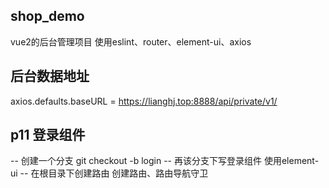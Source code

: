 ## shop_demo
vue2的后台管理项目
使用eslint、router、element-ui、axios
## 后台数据地址
axios.defaults.baseURL = https://lianghj.top:8888/api/private/v1/

## p11 登录组件
-- 创建一个分支
git checkout -b login
-- 再该分支下写登录组件
使用element-ui
-- 在根目录下创建路由
创建路由、路由导航守卫
